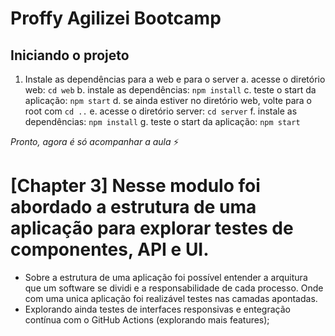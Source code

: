 # Proffy Agilizei Bootcamp

## Iniciando o projeto

1. Instale as dependências para a web e para o server
  a. acesse o diretório web: `cd web`
  b. instale as dependências: `npm install`
  c. teste o start da aplicação: `npm start`
  d. se ainda estiver no diretório web, volte para o root com `cd ..`
  e. acesse o diretório server: `cd server`
  f. instale as dependências: `npm install`
  g. teste o start da aplicação: `npm start`

*Pronto, agora é só acompanhar a aula* ⚡️

# [Chapter 3] Nesse modulo foi abordado a estrutura de uma aplicação para explorar testes de componentes, API e UI.

* Sobre a estrutura de uma aplicação foi possível entender a arquitura que um software se dividi e a responsabilidade de cada processo. Onde com uma unica aplicação foi realizável testes nas camadas apontadas.
* Explorando ainda testes de interfaces responsivas e entegração contínua com o GitHub Actions (explorando mais features);
